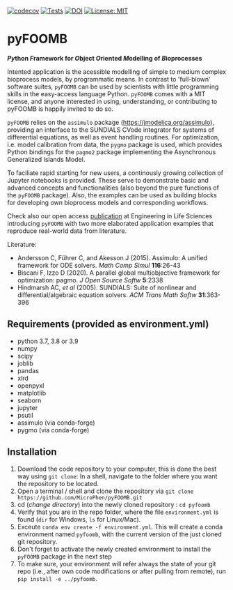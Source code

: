 [![codecov](https://codecov.io/gh/MicroPhen/pyFOOMB/branch/main/graph/badge.svg?token=7WALTIPP6O)](https://codecov.io/gh/MicroPhen/pyFOOMB)
[![Tests](https://github.com/MicroPhen/pyFOOMB/workflows/Tests/badge.svg)](https://github.com/MicroPhen/pyFOOMB/actions)
[![DOI](https://zenodo.org/badge/309308898.svg)](https://zenodo.org/badge/latestdoi/309308898)
[![License: MIT](https://img.shields.io/badge/License-MIT-yellow.svg)](https://opensource.org/licenses/MIT)

# pyFOOMB

__*Py*thon *F*ramework for *O*bject *O*riented *M*odelling of *B*ioprocesses__

Intented application is the acessible modelling of simple to medium complex bioprocess models, by programmatic means. In contrast to 'full-blown' software suites, `pyFOOMB` can be used by scientists with little programming skills in the easy-access language Python.
`pyFOOMB` comes with a MIT license, and anyone interested in using, understanding, or contributing to pyFOOMB is happily invited to do so.

`pyFOOMB` relies on the `assimulo` package (<https://jmodelica.org/assimulo>), providing an interface to the SUNDIALS CVode integrator for systems of differential equations, as well as event handling routines. For optimization, i.e. model calibration from data, the `pygmo` package is used, which provides Python bindings for the `pagmo2` package implementing the Asynchronous Generalized Islands Model.

To faciliate rapid starting for new users, a continously growing collection of Jupyter notebooks is provided. These serve to demonstrate basic and advanced concepts and functionalities (also beyond the pure functions of the `pyFOOMB` package). Also, the examples can be used as building blocks for developing own bioprocess models and corresponding workflows. 

Check also our open access [publication](https://onlinelibrary.wiley.com/doi/full/10.1002/elsc.202000088) at Engineering in Life Sciences introducing `pyFOOMB` with two more elaborated application examples that reproduce real-world data from literature.

Literature:

* Andersson C, Führer C, and Akesson J (2015). Assimulo: A unified framework for ODE solvers. _Math Comp Simul_ __116__:26-43
* Biscani F, Izzo D (2020). A parallel global multiobjective framework for optimization: pagmo. _J Open Source Softw_ __5__:2338
* Hindmarsh AC, _et al_ (2005). SUNDIALS: Suite of nonlinear and differential/algebraic equation solvers. _ACM Trans Math Softw_ __31__:363-396

## Requirements (provided as environment.yml)

* python 3.7, 3.8 or 3.9
* numpy
* scipy
* joblib
* pandas
* xlrd
* openpyxl
* matplotlib
* seaborn
* jupyter
* psutil
* assimulo (via conda-forge)
* pygmo (via conda-forge)

## Installation

1) Download the code repository to your computer, this is done the best way using `git clone`: In a shell, navigate to the folder where you want the repository to be located.
2) Open a terminal / shell and clone the repository
via `git clone https://github.com/MicroPhen/pyFOOMB.git`
3) cd (*change directory*) into the newly cloned repository : `cd pyfoomb`
4) Verify that you are in the repo folder, where the file `environment.yml` is found (`dir` for Windows, `ls` for Linux/Mac).
5) Exceute `conda env create -f environment.yml`.
This will create a conda environment named `pyfoomb`, with the current version of the just cloned git repository.
6) Don't forget to activate the newly created environment to install the `pyFOOMB` package in the next step
7) To make sure, your environment will refer always the state of your git repo (i.e., after own code modifications or after pulling from remote), run `pip install -e ../pyfoomb`. 
